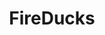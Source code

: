 ---
blog: https://medium.com/@fireducks/
codehost: https://github.com/https://github.com/fireducks-dev/fireducks
logohandle: githubio_fireducks
sort: fireducks
title: FireDucks
website: https://fireducks-dev.github.io/
---